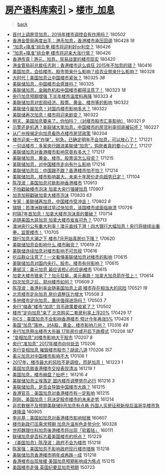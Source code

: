 [房产语料库索引](../../README.md)  > [楼市_加息](楼市_加息.md)
====
> [back](../README.md)

- [首付上调房贷加息，2018年楼市调控会有作用吗？](http://jkwz.applinzi.com/ittc/7098618799186248715.html#%E9%A6%96%E4%BB%98%E4%B8%8A%E8%B0%83%E6%88%BF%E8%B4%B7%E5%8A%A0%E6%81%AF%EF%BC%8C2018%E5%B9%B4%E6%A5%BC%E5%B8%82%E8%B0%83%E6%8E%A7%E4%BC%9A%E6%9C%89%E4%BD%9C%E7%94%A8%E5%90%97%EF%BC%9F) 180502  
- [香港金管局再度出手：港币加息，香港楼市承压回调](http://jkwz.applinzi.com/ittc/7096996591795962890.html#%E9%A6%99%E6%B8%AF%E9%87%91%E7%AE%A1%E5%B1%80%E5%86%8D%E5%BA%A6%E5%87%BA%E6%89%8B%EF%BC%9A%E6%B8%AF%E5%B8%81%E5%8A%A0%E6%81%AF%EF%BC%8C%E9%A6%99%E6%B8%AF%E6%A5%BC%E5%B8%82%E6%89%BF%E5%8E%8B%E5%9B%9E%E8%B0%83) 180428 *18* 
- [“加息+降准”组合拳 楼市将迎利好or利空？](http://jkwz.applinzi.com/ittc/7096302485239235594.html#%E2%80%9C%E5%8A%A0%E6%81%AF%2B%E9%99%8D%E5%87%86%E2%80%9D%E7%BB%84%E5%90%88%E6%8B%B3+%E6%A5%BC%E5%B8%82%E5%B0%86%E8%BF%8E%E5%88%A9%E5%A5%BDor%E5%88%A9%E7%A9%BA%EF%BC%9F) 180426  
- [“加息+降准”组合拳 楼市将迎来大涨行情？](http://jkwz.applinzi.com/ittc/7096302485310538768.html#%E2%80%9C%E5%8A%A0%E6%81%AF%2B%E9%99%8D%E5%87%86%E2%80%9D%E7%BB%84%E5%90%88%E6%8B%B3+%E6%A5%BC%E5%B8%82%E5%B0%86%E8%BF%8E%E6%9D%A5%E5%A4%A7%E6%B6%A8%E8%A1%8C%E6%83%85%EF%BC%9F) 180426  
- [香港传真 | 港元、加息、贸易战里的楼市现实](http://jkwz.applinzi.com/ittc/7094195657713910794.html#%E9%A6%99%E6%B8%AF%E4%BC%A0%E7%9C%9F+%7C+%E6%B8%AF%E5%85%83%E3%80%81%E5%8A%A0%E6%81%AF%E3%80%81%E8%B4%B8%E6%98%93%E6%88%98%E9%87%8C%E7%9A%84%E6%A5%BC%E5%B8%82%E7%8E%B0%E5%AE%9E) 180420  
- [港金管局前总裁任志刚：香港楼市这么疯狂 2015年不加息的错？](http://jkwz.applinzi.com/ittc/7092558894088061959.html#%E6%B8%AF%E9%87%91%E7%AE%A1%E5%B1%80%E5%89%8D%E6%80%BB%E8%A3%81%E4%BB%BB%E5%BF%97%E5%88%9A%EF%BC%9A%E9%A6%99%E6%B8%AF%E6%A5%BC%E5%B8%82%E8%BF%99%E4%B9%88%E7%96%AF%E7%8B%82+2015%E5%B9%B4%E4%B8%8D%E5%8A%A0%E6%81%AF%E7%9A%84%E9%94%99%EF%BC%9F) 180416  
- [美国加息，会给楼市、股市带来什么影响？给农业带来什么影响？](http://jkwz.applinzi.com/ittc/7085540914913346577.html#%E7%BE%8E%E5%9B%BD%E5%8A%A0%E6%81%AF%EF%BC%8C%E4%BC%9A%E7%BB%99%E6%A5%BC%E5%B8%82%E3%80%81%E8%82%A1%E5%B8%82%E5%B8%A6%E6%9D%A5%E4%BB%80%E4%B9%88%E5%BD%B1%E5%93%8D%EF%BC%9F%E7%BB%99%E5%86%9C%E4%B8%9A%E5%B8%A6%E6%9D%A5%E4%BB%80%E4%B9%88%E5%BD%B1%E5%93%8D%EF%BC%9F) 180328  
- [大时代！美国加息让中国楼市紧张？](http://jkwz.applinzi.com/ittc/7084378960698016775.html#%E5%A4%A7%E6%97%B6%E4%BB%A3%EF%BC%81%E7%BE%8E%E5%9B%BD%E5%8A%A0%E6%81%AF%E8%AE%A9%E4%B8%AD%E5%9B%BD%E6%A5%BC%E5%B8%82%E7%B4%A7%E5%BC%A0%EF%BC%9F) 180325 *38* 
- [美联储加息，中国楼市会感冒吗？](http://jkwz.applinzi.com/ittc/7084354999373267979.html#%E7%BE%8E%E8%81%94%E5%82%A8%E5%8A%A0%E6%81%AF%EF%BC%8C%E4%B8%AD%E5%9B%BD%E6%A5%BC%E5%B8%82%E4%BC%9A%E6%84%9F%E5%86%92%E5%90%97%EF%BC%9F) 180325  
- [美联储加息，金融危机和中国楼市都得注意了！](http://jkwz.applinzi.com/ittc/7083665281878852615.html#%E7%BE%8E%E8%81%94%E5%82%A8%E5%8A%A0%E6%81%AF%EF%BC%8C%E9%87%91%E8%9E%8D%E5%8D%B1%E6%9C%BA%E5%92%8C%E4%B8%AD%E5%9B%BD%E6%A5%BC%E5%B8%82%E9%83%BD%E5%BE%97%E6%B3%A8%E6%84%8F%E4%BA%86%EF%BC%81) 180323 *18* 
- [央行加息预期增强 下半年楼市温度料再降](http://jkwz.applinzi.com/ittc/7083538786950841361.html#%E5%A4%AE%E8%A1%8C%E5%8A%A0%E6%81%AF%E9%A2%84%E6%9C%9F%E5%A2%9E%E5%BC%BA+%E4%B8%8B%E5%8D%8A%E5%B9%B4%E6%A5%BC%E5%B8%82%E6%B8%A9%E5%BA%A6%E6%96%99%E5%86%8D%E9%99%8D) 180323 *4* 
- [美联储加息对宏观经济、股票、黄金、楼市等的影响](http://jkwz.applinzi.com/ittc/7083424900897571846.html#%E7%BE%8E%E8%81%94%E5%82%A8%E5%8A%A0%E6%81%AF%E5%AF%B9%E5%AE%8F%E8%A7%82%E7%BB%8F%E6%B5%8E%E3%80%81%E8%82%A1%E7%A5%A8%E3%80%81%E9%BB%84%E9%87%91%E3%80%81%E6%A5%BC%E5%B8%82%E7%AD%89%E7%9A%84%E5%BD%B1%E5%93%8D) 180322  
- [美联储今晨加息！对国内楼市影响多大？](http://jkwz.applinzi.com/ittc/7083330702806615057.html#%E7%BE%8E%E8%81%94%E5%82%A8%E4%BB%8A%E6%99%A8%E5%8A%A0%E6%81%AF%EF%BC%81%E5%AF%B9%E5%9B%BD%E5%86%85%E6%A5%BC%E5%B8%82%E5%BD%B1%E5%93%8D%E5%A4%9A%E5%A4%A7%EF%BC%9F) 180322  
- [美联储再次加息！楼市将迎来剧变？](http://jkwz.applinzi.com/ittc/7083237309048947719.html#%E7%BE%8E%E8%81%94%E5%82%A8%E5%86%8D%E6%AC%A1%E5%8A%A0%E6%81%AF%EF%BC%81%E6%A5%BC%E5%B8%82%E5%B0%86%E8%BF%8E%E6%9D%A5%E5%89%A7%E5%8F%98%EF%BC%9F) 180322  
- [明天，美国加息要来了，你怕吗？（对楼市股市汇率影响）](http://jkwz.applinzi.com/ittc/7082994626296546314.html#%E6%98%8E%E5%A4%A9%EF%BC%8C%E7%BE%8E%E5%9B%BD%E5%8A%A0%E6%81%AF%E8%A6%81%E6%9D%A5%E4%BA%86%EF%BC%8C%E4%BD%A0%E6%80%95%E5%90%97%EF%BC%9F%EF%BC%88%E5%AF%B9%E6%A5%BC%E5%B8%82%E8%82%A1%E5%B8%82%E6%B1%87%E7%8E%87%E5%BD%B1%E5%93%8D%EF%BC%89) 180321 *9* 
- [示警还是机遇？美联储大笔加息，中国楼市的房贷利率彻底被玩坏？](http://jkwz.applinzi.com/ittc/7074731235429843985.html#%E7%A4%BA%E8%AD%A6%E8%BF%98%E6%98%AF%E6%9C%BA%E9%81%87%EF%BC%9F%E7%BE%8E%E8%81%94%E5%82%A8%E5%A4%A7%E7%AC%94%E5%8A%A0%E6%81%AF%EF%BC%8C%E4%B8%AD%E5%9B%BD%E6%A5%BC%E5%B8%82%E7%9A%84%E6%88%BF%E8%B4%B7%E5%88%A9%E7%8E%87%E5%BD%BB%E5%BA%95%E8%A2%AB%E7%8E%A9%E5%9D%8F%EF%BC%9F) 180227  
- [从广州按揭定向加息看热点楼市房贷政策](http://jkwz.applinzi.com/ittc/7066363395928753159.html#%E4%BB%8E%E5%B9%BF%E5%B7%9E%E6%8C%89%E6%8F%AD%E5%AE%9A%E5%90%91%E5%8A%A0%E6%81%AF%E7%9C%8B%E7%83%AD%E7%82%B9%E6%A5%BC%E5%B8%82%E6%88%BF%E8%B4%B7%E6%94%BF%E7%AD%96) 180204  
- [楼市迎来一枚“炸弹”，别急，已确定明年不会加息，可以放心了！](http://jkwz.applinzi.com/ittc/7049311419848197136.html#%E6%A5%BC%E5%B8%82%E8%BF%8E%E6%9D%A5%E4%B8%80%E6%9E%9A%E2%80%9C%E7%82%B8%E5%BC%B9%E2%80%9D%EF%BC%8C%E5%88%AB%E6%80%A5%EF%BC%8C%E5%B7%B2%E7%A1%AE%E5%AE%9A%E6%98%8E%E5%B9%B4%E4%B8%8D%E4%BC%9A%E5%8A%A0%E6%81%AF%EF%BC%8C%E5%8F%AF%E4%BB%A5%E6%94%BE%E5%BF%83%E4%BA%86%EF%BC%81) 171221  
- [一句话楼市：多家央行跟进美联储“加息”，购房者真的要小心了！](http://jkwz.applinzi.com/ittc/7048095203586475024.html#%E4%B8%80%E5%8F%A5%E8%AF%9D%E6%A5%BC%E5%B8%82%EF%BC%9A%E5%A4%9A%E5%AE%B6%E5%A4%AE%E8%A1%8C%E8%B7%9F%E8%BF%9B%E7%BE%8E%E8%81%94%E5%82%A8%E2%80%9C%E5%8A%A0%E6%81%AF%E2%80%9D%EF%BC%8C%E8%B4%AD%E6%88%BF%E8%80%85%E7%9C%9F%E7%9A%84%E8%A6%81%E5%B0%8F%E5%BF%83%E4%BA%86%EF%BC%81) 171217  
- [美联储加息对香港楼市影响究竟有多大？](http://jkwz.applinzi.com/ittc/7048036052533511185.html#%E7%BE%8E%E8%81%94%E5%82%A8%E5%8A%A0%E6%81%AF%E5%AF%B9%E9%A6%99%E6%B8%AF%E6%A5%BC%E5%B8%82%E5%BD%B1%E5%93%8D%E7%A9%B6%E7%AB%9F%E6%9C%89%E5%A4%9A%E5%A4%A7%EF%BC%9F) 171217  
- [美联储加息，黄金、楼市、股票该怎么投资？](http://jkwz.applinzi.com/ittc/7047331998140466192.html#%E7%BE%8E%E8%81%94%E5%82%A8%E5%8A%A0%E6%81%AF%EF%BC%8C%E9%BB%84%E9%87%91%E3%80%81%E6%A5%BC%E5%B8%82%E3%80%81%E8%82%A1%E7%A5%A8%E8%AF%A5%E6%80%8E%E4%B9%88%E6%8A%95%E8%B5%84%EF%BC%9F) 171215  
- [美联储加息，对中国楼市走向有什么影响](http://jkwz.applinzi.com/ittc/7046922580114539536.html#%E7%BE%8E%E8%81%94%E5%82%A8%E5%8A%A0%E6%81%AF%EF%BC%8C%E5%AF%B9%E4%B8%AD%E5%9B%BD%E6%A5%BC%E5%B8%82%E8%B5%B0%E5%90%91%E6%9C%89%E4%BB%80%E4%B9%88%E5%BD%B1%E5%93%8D) 171214  
- [美联储加息后：中国跟不跟？香港楼市怕不怕？](http://jkwz.applinzi.com/ittc/7046894498230043664.html#%E7%BE%8E%E8%81%94%E5%82%A8%E5%8A%A0%E6%81%AF%E5%90%8E%EF%BC%9A%E4%B8%AD%E5%9B%BD%E8%B7%9F%E4%B8%8D%E8%B7%9F%EF%BC%9F%E9%A6%99%E6%B8%AF%E6%A5%BC%E5%B8%82%E6%80%95%E4%B8%8D%E6%80%95%EF%BC%9F) 171214  
- [美联储加息，楼市影响甚大，未来十年房价走向趋势已定！](http://jkwz.applinzi.com/ittc/7032109484376327184.html#%E7%BE%8E%E8%81%94%E5%82%A8%E5%8A%A0%E6%81%AF%EF%BC%8C%E6%A5%BC%E5%B8%82%E5%BD%B1%E5%93%8D%E7%94%9A%E5%A4%A7%EF%BC%8C%E6%9C%AA%E6%9D%A5%E5%8D%81%E5%B9%B4%E6%88%BF%E4%BB%B7%E8%B5%B0%E5%90%91%E8%B6%8B%E5%8A%BF%E5%B7%B2%E5%AE%9A%EF%BC%81) 171104  
- [陈茂波：美国加息可能影响香港楼市](http://jkwz.applinzi.com/ittc/7012843363907404561.html#%E9%99%88%E8%8C%82%E6%B3%A2%EF%BC%9A%E7%BE%8E%E5%9B%BD%E5%8A%A0%E6%81%AF%E5%8F%AF%E8%83%BD%E5%BD%B1%E5%93%8D%E9%A6%99%E6%B8%AF%E6%A5%BC%E5%B8%82) 170913  
- [不怕戳破楼市泡沫 加拿大央行强硬加息](http://jkwz.applinzi.com/ittc/7010632110623441680.html#%E4%B8%8D%E6%80%95%E6%88%B3%E7%A0%B4%E6%A5%BC%E5%B8%82%E6%B3%A1%E6%B2%AB+%E5%8A%A0%E6%8B%BF%E5%A4%A7%E5%A4%AE%E8%A1%8C%E5%BC%BA%E7%A1%AC%E5%8A%A0%E6%81%AF) 170907  
- [加息加税戳破加拿大楼市泡沫](http://jkwz.applinzi.com/ittc/7004013220434805776.html#%E5%8A%A0%E6%81%AF%E5%8A%A0%E7%A8%8E%E6%88%B3%E7%A0%B4%E5%8A%A0%E6%8B%BF%E5%A4%A7%E6%A5%BC%E5%B8%82%E6%B3%A1%E6%B2%AB) 170820 *63* 
- [专家｜美联储再加息，中国楼市受冲击！](http://jkwz.applinzi.com/ittc/6997289774493467664.html#%E4%B8%93%E5%AE%B6%EF%BD%9C%E7%BE%8E%E8%81%94%E5%82%A8%E5%86%8D%E5%8A%A0%E6%81%AF%EF%BC%8C%E4%B8%AD%E5%9B%BD%E6%A5%BC%E5%B8%82%E5%8F%97%E5%86%B2%E5%87%BB%EF%BC%81) 170802 *8* 
- [瑞银：若澳洲联储过早过快加息，该国楼市或面临崩溃](http://jkwz.applinzi.com/ittc/6994429435858912016.html#%E7%91%9E%E9%93%B6%EF%BC%9A%E8%8B%A5%E6%BE%B3%E6%B4%B2%E8%81%94%E5%82%A8%E8%BF%87%E6%97%A9%E8%BF%87%E5%BF%AB%E5%8A%A0%E6%81%AF%EF%BC%8C%E8%AF%A5%E5%9B%BD%E6%A5%BC%E5%B8%82%E6%88%96%E9%9D%A2%E4%B8%B4%E5%B4%A9%E6%BA%83) 170726  
- [时隔7年首加息！加拿大楼市泡沫真的要破？](http://jkwz.applinzi.com/ittc/6990086029326156817.html#%E6%97%B6%E9%9A%947%E5%B9%B4%E9%A6%96%E5%8A%A0%E6%81%AF%EF%BC%81%E5%8A%A0%E6%8B%BF%E5%A4%A7%E6%A5%BC%E5%B8%82%E6%B3%A1%E6%B2%AB%E7%9C%9F%E7%9A%84%E8%A6%81%E7%A0%B4%EF%BC%9F) 170714  
- [追随美国大哥加息 加拿大楼市岌岌可危？](http://jkwz.applinzi.com/ittc/6989829502702978065.html#%E8%BF%BD%E9%9A%8F%E7%BE%8E%E5%9B%BD%E5%A4%A7%E5%93%A5%E5%8A%A0%E6%81%AF+%E5%8A%A0%E6%8B%BF%E5%A4%A7%E6%A5%BC%E5%B8%82%E5%B2%8C%E5%B2%8C%E5%8F%AF%E5%8D%B1%EF%BC%9F) 170713  
- [澳洲央行公布重大利率！澳元直线下滑！四大银行大幅加息！央行将继续出重拳，监管楼市！](http://jkwz.applinzi.com/ittc/6986798844841821189.html#%E6%BE%B3%E6%B4%B2%E5%A4%AE%E8%A1%8C%E5%85%AC%E5%B8%83%E9%87%8D%E5%A4%A7%E5%88%A9%E7%8E%87%EF%BC%81%E6%BE%B3%E5%85%83%E7%9B%B4%E7%BA%BF%E4%B8%8B%E6%BB%91%EF%BC%81%E5%9B%9B%E5%A4%A7%E9%93%B6%E8%A1%8C%E5%A4%A7%E5%B9%85%E5%8A%A0%E6%81%AF%EF%BC%81%E5%A4%AE%E8%A1%8C%E5%B0%86%E7%BB%A7%E7%BB%AD%E5%87%BA%E9%87%8D%E6%8B%B3%EF%BC%8C%E7%9B%91%E7%AE%A1%E6%A5%BC%E5%B8%82%EF%BC%81) 170705  
- [银行加息大潮之下 楼市7月开始真房价下降？](http://jkwz.applinzi.com/ittc/6981204629797733380.html#%E9%93%B6%E8%A1%8C%E5%8A%A0%E6%81%AF%E5%A4%A7%E6%BD%AE%E4%B9%8B%E4%B8%8B+%E6%A5%BC%E5%B8%827%E6%9C%88%E5%BC%80%E5%A7%8B%E7%9C%9F%E6%88%BF%E4%BB%B7%E4%B8%8B%E9%99%8D%EF%BC%9F) 170620  
- [美联储加息会影响什么 楼市融资？](http://jkwz.applinzi.com/ittc/6980965654877176836.html#%E7%BE%8E%E8%81%94%E5%82%A8%E5%8A%A0%E6%81%AF%E4%BC%9A%E5%BD%B1%E5%93%8D%E4%BB%80%E4%B9%88+%E6%A5%BC%E5%B8%82%E8%9E%8D%E8%B5%84%EF%BC%9F) 170619 *22* 
- [美联储连续加息对楼市影响不可忽视](http://jkwz.applinzi.com/ittc/6979631430605734917.html#%E7%BE%8E%E8%81%94%E5%82%A8%E8%BF%9E%E7%BB%AD%E5%8A%A0%E6%81%AF%E5%AF%B9%E6%A5%BC%E5%B8%82%E5%BD%B1%E5%93%8D%E4%B8%8D%E5%8F%AF%E5%BF%BD%E8%A7%86) 170616  
- [吃瓜群众注意了！一文看懂美联储加息对楼市的影响](http://jkwz.applinzi.com/ittc/6979487646077158404.html#%E5%90%83%E7%93%9C%E7%BE%A4%E4%BC%97%E6%B3%A8%E6%84%8F%E4%BA%86%EF%BC%81%E4%B8%80%E6%96%87%E7%9C%8B%E6%87%82%E7%BE%8E%E8%81%94%E5%82%A8%E5%8A%A0%E6%81%AF%E5%AF%B9%E6%A5%BC%E5%B8%82%E7%9A%84%E5%BD%B1%E5%93%8D) 170615  
- [美联储加息对国内央行、股市、楼市有何影响？](http://jkwz.applinzi.com/ittc/6979366156501517316.html#%E7%BE%8E%E8%81%94%E5%82%A8%E5%8A%A0%E6%81%AF%E5%AF%B9%E5%9B%BD%E5%86%85%E5%A4%AE%E8%A1%8C%E3%80%81%E8%82%A1%E5%B8%82%E3%80%81%E6%A5%BC%E5%B8%82%E6%9C%89%E4%BD%95%E5%BD%B1%E5%93%8D%EF%BC%9F) 170615  
- [黄斌汉：美元加息 最应该担心的应是楼市](http://jkwz.applinzi.com/ittc/6979320126137435140.html#%E9%BB%84%E6%96%8C%E6%B1%89%EF%BC%9A%E7%BE%8E%E5%85%83%E5%8A%A0%E6%81%AF+%E6%9C%80%E5%BA%94%E8%AF%A5%E6%8B%85%E5%BF%83%E7%9A%84%E5%BA%94%E6%98%AF%E6%A5%BC%E5%B8%82) 170615  
- [加拿大楼市狼来了？加元狂飙，美元暴跌！加拿大加息箭在弦上！](http://jkwz.applinzi.com/ittc/6979044160106398725.html#%E5%8A%A0%E6%8B%BF%E5%A4%A7%E6%A5%BC%E5%B8%82%E7%8B%BC%E6%9D%A5%E4%BA%86%EF%BC%9F%E5%8A%A0%E5%85%83%E7%8B%82%E9%A3%99%EF%BC%8C%E7%BE%8E%E5%85%83%E6%9A%B4%E8%B7%8C%EF%BC%81%E5%8A%A0%E6%8B%BF%E5%A4%A7%E5%8A%A0%E6%81%AF%E7%AE%AD%E5%9C%A8%E5%BC%A6%E4%B8%8A%EF%BC%81) 170614  
- [四次加息之后，郑州楼市如何？](http://jkwz.applinzi.com/ittc/6977236027860059141.html#%E5%9B%9B%E6%AC%A1%E5%8A%A0%E6%81%AF%E4%B9%8B%E5%90%8E%EF%BC%8C%E9%83%91%E5%B7%9E%E6%A5%BC%E5%B8%82%E5%A6%82%E4%BD%95%EF%BC%9F) 170609 *3* 
- [陈茂波：香港利率会随美国加息上调 楼市存在相当大的风险](http://jkwz.applinzi.com/ittc/6970226494897914885.html#%E9%99%88%E8%8C%82%E6%B3%A2%EF%BC%9A%E9%A6%99%E6%B8%AF%E5%88%A9%E7%8E%87%E4%BC%9A%E9%9A%8F%E7%BE%8E%E5%9B%BD%E5%8A%A0%E6%81%AF%E4%B8%8A%E8%B0%83+%E6%A5%BC%E5%B8%82%E5%AD%98%E5%9C%A8%E7%9B%B8%E5%BD%93%E5%A4%A7%E7%9A%84%E9%A3%8E%E9%99%A9) 170521 *19* 
- [北京楼市定向加息 房价调整压力增大](http://jkwz.applinzi.com/ittc/6965096599347790853.html#%E5%8C%97%E4%BA%AC%E6%A5%BC%E5%B8%82%E5%AE%9A%E5%90%91%E5%8A%A0%E6%81%AF+%E6%88%BF%E4%BB%B7%E8%B0%83%E6%95%B4%E5%8E%8B%E5%8A%9B%E5%A2%9E%E5%A4%A7) 170508 *3* 
- [多地楼市定向加息，重庆值得进场吗？](http://jkwz.applinzi.com/ittc/6963553855617893380.html#%E5%A4%9A%E5%9C%B0%E6%A5%BC%E5%B8%82%E5%AE%9A%E5%90%91%E5%8A%A0%E6%81%AF%EF%BC%8C%E9%87%8D%E5%BA%86%E5%80%BC%E5%BE%97%E8%BF%9B%E5%9C%BA%E5%90%97%EF%BC%9F) 170503 *7* 
- [央行“缩表”楼市“加息” 货币政策要收紧了？](http://jkwz.applinzi.com/ittc/6963125082833552389.html#%E5%A4%AE%E8%A1%8C%E2%80%9C%E7%BC%A9%E8%A1%A8%E2%80%9D%E6%A5%BC%E5%B8%82%E2%80%9C%E5%8A%A0%E6%81%AF%E2%80%9D+%E8%B4%A7%E5%B8%81%E6%94%BF%E7%AD%96%E8%A6%81%E6%94%B6%E7%B4%A7%E4%BA%86%EF%BC%9F) 170502  
- [楼市“定向加息”来了 北京购买二套房利率上浮20%](http://jkwz.applinzi.com/ittc/6962060050527945732.html#%E6%A5%BC%E5%B8%82%E2%80%9C%E5%AE%9A%E5%90%91%E5%8A%A0%E6%81%AF%E2%80%9D%E6%9D%A5%E4%BA%86+%E5%8C%97%E4%BA%AC%E8%B4%AD%E4%B9%B0%E4%BA%8C%E5%A5%97%E6%88%BF%E5%88%A9%E7%8E%87%E4%B8%8A%E6%B5%AE20%25) 170429 *17* 
- [RICS：美国加息不会影响香港楼市 预计今年再涨5%](http://jkwz.applinzi.com/ittc/6960882352761865221.html#RICS%EF%BC%9A%E7%BE%8E%E5%9B%BD%E5%8A%A0%E6%81%AF%E4%B8%8D%E4%BC%9A%E5%BD%B1%E5%93%8D%E9%A6%99%E6%B8%AF%E6%A5%BC%E5%B8%82+%E9%A2%84%E8%AE%A1%E4%BB%8A%E5%B9%B4%E5%86%8D%E6%B6%A85%25) 170426 *1* 
- [美国“加息”落地，对A股、黄金、楼市影响几何？](http://jkwz.applinzi.com/ittc/6945518631847986181.html#%E7%BE%8E%E5%9B%BD%E2%80%9C%E5%8A%A0%E6%81%AF%E2%80%9D%E8%90%BD%E5%9C%B0%EF%BC%8C%E5%AF%B9A%E8%82%A1%E3%80%81%E9%BB%84%E9%87%91%E3%80%81%E6%A5%BC%E5%B8%82%E5%BD%B1%E5%93%8D%E5%87%A0%E4%BD%95%EF%BC%9F) 170316 *49* 
- [央行加息祭出楼市大杀器 17年房价或开启下跌模式](http://jkwz.applinzi.com/ittc/6932057520624632837.html#%E5%A4%AE%E8%A1%8C%E5%8A%A0%E6%81%AF%E7%A5%AD%E5%87%BA%E6%A5%BC%E5%B8%82%E5%A4%A7%E6%9D%80%E5%99%A8+17%E5%B9%B4%E6%88%BF%E4%BB%B7%E6%88%96%E5%BC%80%E5%90%AF%E4%B8%8B%E8%B7%8C%E6%A8%A1%E5%BC%8F) 170208 *187* 
- [“变相加息”对楼市影响大于股市](http://jkwz.applinzi.com/ittc/6931828551946077188.html#%E2%80%9C%E5%8F%98%E7%9B%B8%E5%8A%A0%E6%81%AF%E2%80%9D%E5%AF%B9%E6%A5%BC%E5%B8%82%E5%BD%B1%E5%93%8D%E5%A4%A7%E4%BA%8E%E8%82%A1%E5%B8%82) 170207 *8* 
- [央行“准加息” 2017年楼市向何处去](http://jkwz.applinzi.com/ittc/6931353260610028549.html#%E5%A4%AE%E8%A1%8C%E2%80%9C%E5%87%86%E5%8A%A0%E6%81%AF%E2%80%9D+2017%E5%B9%B4%E6%A5%BC%E5%B8%82%E5%90%91%E4%BD%95%E5%A4%84%E5%8E%BB) 170206  
- [央行变相加息 摧毁楼市股市？胡说八道](http://jkwz.applinzi.com/ittc/6931306744847533061.html#%E5%A4%AE%E8%A1%8C%E5%8F%98%E7%9B%B8%E5%8A%A0%E6%81%AF+%E6%91%A7%E6%AF%81%E6%A5%BC%E5%B8%82%E8%82%A1%E5%B8%82%EF%BC%9F%E8%83%A1%E8%AF%B4%E5%85%AB%E9%81%93) 170206 *157* 
- [美元加息对中国楼市影响不大](http://jkwz.applinzi.com/ittc/6920727840042779652.html#%E7%BE%8E%E5%85%83%E5%8A%A0%E6%81%AF%E5%AF%B9%E4%B8%AD%E5%9B%BD%E6%A5%BC%E5%B8%82%E5%BD%B1%E5%93%8D%E4%B8%8D%E5%A4%A7) 170108 *1* 
- [2017年，楼市最大的风险不是调控，而是加息！](http://jkwz.applinzi.com/ittc/6914856976835412997.html#2017%E5%B9%B4%EF%BC%8C%E6%A5%BC%E5%B8%82%E6%9C%80%E5%A4%A7%E7%9A%84%E9%A3%8E%E9%99%A9%E4%B8%8D%E6%98%AF%E8%B0%83%E6%8E%A7%EF%BC%8C%E8%80%8C%E6%98%AF%E5%8A%A0%E6%81%AF%EF%BC%81) 161223 *1* 
- [美国加息致香港楼市交投表现清淡](http://jkwz.applinzi.com/ittc/6913329259325424645.html#%E7%BE%8E%E5%9B%BD%E5%8A%A0%E6%81%AF%E8%87%B4%E9%A6%99%E6%B8%AF%E6%A5%BC%E5%B8%82%E4%BA%A4%E6%8A%95%E8%A1%A8%E7%8E%B0%E6%B8%85%E6%B7%A1) 161219 *1* 
- [美国加息，楼市崩盘？扯吧！](http://jkwz.applinzi.com/ittc/6912255478976742404.html#%E7%BE%8E%E5%9B%BD%E5%8A%A0%E6%81%AF%EF%BC%8C%E6%A5%BC%E5%B8%82%E5%B4%A9%E7%9B%98%EF%BC%9F%E6%89%AF%E5%90%A7%EF%BC%81) 161216 *4* 
- [美联储加息尘埃落定 国内楼市调整势在必行](http://jkwz.applinzi.com/ittc/6912156620309398533.html#%E7%BE%8E%E8%81%94%E5%82%A8%E5%8A%A0%E6%81%AF%E5%B0%98%E5%9F%83%E8%90%BD%E5%AE%9A+%E5%9B%BD%E5%86%85%E6%A5%BC%E5%B8%82%E8%B0%83%E6%95%B4%E5%8A%BF%E5%9C%A8%E5%BF%85%E8%A1%8C) 161216 *3* 
- [美联储加息，是否会导致中国楼市大跌？](http://jkwz.applinzi.com/ittc/6911891994917209093.html#%E7%BE%8E%E8%81%94%E5%82%A8%E5%8A%A0%E6%81%AF%EF%BC%8C%E6%98%AF%E5%90%A6%E4%BC%9A%E5%AF%BC%E8%87%B4%E4%B8%AD%E5%9B%BD%E6%A5%BC%E5%B8%82%E5%A4%A7%E8%B7%8C%EF%BC%9F) 161215  
- [香港官员：美国加息对香港楼市有一定影响](http://jkwz.applinzi.com/ittc/6911807758679933957.html#%E9%A6%99%E6%B8%AF%E5%AE%98%E5%91%98%EF%BC%9A%E7%BE%8E%E5%9B%BD%E5%8A%A0%E6%81%AF%E5%AF%B9%E9%A6%99%E6%B8%AF%E6%A5%BC%E5%B8%82%E6%9C%89%E4%B8%80%E5%AE%9A%E5%BD%B1%E5%93%8D) 161215  
- [刚刚，美国加息！将决定股市楼市的未来走势](http://jkwz.applinzi.com/ittc/6911569769966076932.html#%E5%88%9A%E5%88%9A%EF%BC%8C%E7%BE%8E%E5%9B%BD%E5%8A%A0%E6%81%AF%EF%BC%81%E5%B0%86%E5%86%B3%E5%AE%9A%E8%82%A1%E5%B8%82%E6%A5%BC%E5%B8%82%E7%9A%84%E6%9C%AA%E6%9D%A5%E8%B5%B0%E5%8A%BF) 161214  
- [非农数据不及预期美联储9月加息有点悬 外国人买房征税新规后温哥华楼市急速降温](http://jkwz.applinzi.com/ittc/6874222584643716101.html#%E9%9D%9E%E5%86%9C%E6%95%B0%E6%8D%AE%E4%B8%8D%E5%8F%8A%E9%A2%84%E6%9C%9F%E7%BE%8E%E8%81%94%E5%82%A89%E6%9C%88%E5%8A%A0%E6%81%AF%E6%9C%89%E7%82%B9%E6%82%AC+%E5%A4%96%E5%9B%BD%E4%BA%BA%E4%B9%B0%E6%88%BF%E5%BE%81%E7%A8%8E%E6%96%B0%E8%A7%84%E5%90%8E%E6%B8%A9%E5%93%A5%E5%8D%8E%E6%A5%BC%E5%B8%82%E6%80%A5%E9%80%9F%E9%99%8D%E6%B8%A9) 160905  
- [李兆基：美国如加息对香港楼市影响轻微](http://jkwz.applinzi.com/ittc/6840993205382022148.html#%E6%9D%8E%E5%85%86%E5%9F%BA%EF%BC%9A%E7%BE%8E%E5%9B%BD%E5%A6%82%E5%8A%A0%E6%81%AF%E5%AF%B9%E9%A6%99%E6%B8%AF%E6%A5%BC%E5%B8%82%E5%BD%B1%E5%93%8D%E8%BD%BB%E5%BE%AE) 160607  
- [楼市新政打压需求预期 加息升温有色走势分化](http://jkwz.applinzi.com/ittc/6814695695118238724.html#%E6%A5%BC%E5%B8%82%E6%96%B0%E6%94%BF%E6%89%93%E5%8E%8B%E9%9C%80%E6%B1%82%E9%A2%84%E6%9C%9F+%E5%8A%A0%E6%81%AF%E5%8D%87%E6%B8%A9%E6%9C%89%E8%89%B2%E8%B5%B0%E5%8A%BF%E5%88%86%E5%8C%96) 160328  
- [世邦魏理仕料加息後港楼市将出现「软着陆」](http://jkwz.applinzi.com/ittc/6786105480988591108.html#%E4%B8%96%E9%82%A6%E9%AD%8F%E7%90%86%E4%BB%95%E6%96%99%E5%8A%A0%E6%81%AF%E5%BE%8C%E6%B8%AF%E6%A5%BC%E5%B8%82%E5%B0%86%E5%87%BA%E7%8E%B0%E3%80%8C%E8%BD%AF%E7%9D%80%E9%99%86%E3%80%8D) 160111  
- [联储加息是否标志着美国楼市的拐点？](http://jkwz.applinzi.com/ittc/6781031398160991236.html#%E8%81%94%E5%82%A8%E5%8A%A0%E6%81%AF%E6%98%AF%E5%90%A6%E6%A0%87%E5%BF%97%E7%9D%80%E7%BE%8E%E5%9B%BD%E6%A5%BC%E5%B8%82%E7%9A%84%E6%8B%90%E7%82%B9%EF%BC%9F) 151229  
- [《美国加息》陈茂波：政府不会为楼市](http://jkwz.applinzi.com/ittc/6777232470470820869.html#%E3%80%8A%E7%BE%8E%E5%9B%BD%E5%8A%A0%E6%81%AF%E3%80%8B%E9%99%88%E8%8C%82%E6%B3%A2%EF%BC%9A%E6%94%BF%E5%BA%9C%E4%B8%8D%E4%BC%9A%E4%B8%BA%E6%A5%BC%E5%B8%82) 151218  
- [陈家强：美国加息不影响政府现行楼市措施](http://jkwz.applinzi.com/ittc/6777142372593042436.html#%E9%99%88%E5%AE%B6%E5%BC%BA%EF%BC%9A%E7%BE%8E%E5%9B%BD%E5%8A%A0%E6%81%AF%E4%B8%8D%E5%BD%B1%E5%93%8D%E6%94%BF%E5%BA%9C%E7%8E%B0%E8%A1%8C%E6%A5%BC%E5%B8%82%E6%8E%AA%E6%96%BD) 151218  
- [美联储加息香港楼市明年或再跌一成](http://jkwz.applinzi.com/ittc/6777123563605853188.html#%E7%BE%8E%E8%81%94%E5%82%A8%E5%8A%A0%E6%81%AF%E9%A6%99%E6%B8%AF%E6%A5%BC%E5%B8%82%E6%98%8E%E5%B9%B4%E6%88%96%E5%86%8D%E8%B7%8C%E4%B8%80%E6%88%90) 151218  
- [香港楼市出现放缓 美国加息预期影响成为焦点](http://jkwz.applinzi.com/ittc/6776191449905497093.html#%E9%A6%99%E6%B8%AF%E6%A5%BC%E5%B8%82%E5%87%BA%E7%8E%B0%E6%94%BE%E7%BC%93+%E7%BE%8E%E5%9B%BD%E5%8A%A0%E6%81%AF%E9%A2%84%E6%9C%9F%E5%BD%B1%E5%93%8D%E6%88%90%E4%B8%BA%E7%84%A6%E7%82%B9) 151215  
- [美国楼市走强 英国纪要显加息预期](http://jkwz.applinzi.com/ittc/547650615218196691.html#%E7%BE%8E%E5%9B%BD%E6%A5%BC%E5%B8%82%E8%B5%B0%E5%BC%BA+%E8%8B%B1%E5%9B%BD%E7%BA%AA%E8%A6%81%E6%98%BE%E5%8A%A0%E6%81%AF%E9%A2%84%E6%9C%9F) 150723  
